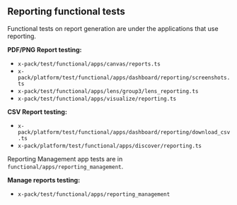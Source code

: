 ## Reporting functional tests

Functional tests on report generation are under the applications that use reporting.

**PDF/PNG Report testing:**

- `x-pack/test/functional/apps/canvas/reports.ts`
- `x-pack/platform/test/functional/apps/dashboard/reporting/screenshots.ts`
- `x-pack/test/functional/apps/lens/group3/lens_reporting.ts`
- `x-pack/test/functional/apps/visualize/reporting.ts`

**CSV Report testing:**

- `x-pack/platform/test/functional/apps/dashboard/reporting/download_csv.ts`
- `x-pack/platform/test/functional/apps/discover/reporting.ts`

Reporting Management app tests are in `functional/apps/reporting_management`.

**Manage reports testing:**

- `x-pack/test/functional/apps/reporting_management`
